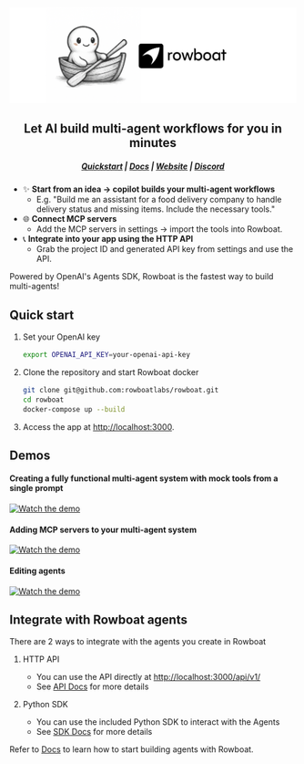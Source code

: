 ![ui](/assets/banner.png)

<h2 align="center">Let AI build multi-agent workflows for you in minutes</h2>
<h5 align="center">

[Quickstart](#quick-start) | [Docs](https://docs.rowboatlabs.com/) | [Website](https://www.rowboatlabs.com/) |  [Discord](https://discord.gg/jHhUKkKHn8) 

</h5>

- ✨ **Start from an idea -> copilot builds your multi-agent workflows**
   - E.g. "Build me an assistant for a food delivery company to handle delivery status and missing items. Include the necessary tools."
- 🌐 **Connect MCP servers**
   - Add the MCP servers in settings -> import the tools into Rowboat.     
- 📞 **Integrate into your app using the HTTP API**
   - Grab the project ID and generated API key from settings and use the API.

Powered by OpenAI's Agents SDK, Rowboat is the fastest way to build multi-agents!

## Quick start
1. Set your OpenAI key
      ```bash
   export OPENAI_API_KEY=your-openai-api-key
   ```
      
2. Clone the repository and start Rowboat docker
   ```bash
   git clone git@github.com:rowboatlabs/rowboat.git
   cd rowboat
   docker-compose up --build
   ```

3. Access the app at [http://localhost:3000](http://localhost:3000).

## Demos

#### Creating a fully functional multi-agent system with mock tools from a single prompt

[![Watch the demo](https://img.youtube.com/vi/FD2B0vxoqPY/0.jpg)](https://www.youtube.com/watch?v=FD2B0vxoqPY)

#### Adding MCP servers to your multi-agent system

[![Watch the demo](https://img.youtube.com/vi/EbkIPCTyD58/0.jpg)](https://www.youtube.com/watch?v=EbkIPCTyD58)

#### Editing agents 

[![Watch the demo](https://img.youtube.com/vi/uoCEQtOe7eE/0.jpg)](https://www.youtube.com/watch?v=uoCEQtOe7eE)


## Integrate with Rowboat agents

There are 2 ways to integrate with the agents you create in Rowboat

1. HTTP API
   - You can use the API directly at [http://localhost:3000/api/v1/](http://localhost:3000/api/v1/)
   - See [API Docs](https://docs.rowboatlabs.com/using_the_api/) for more details

2. Python SDK
   - You can use the included Python SDK to interact with the Agents
   - See [SDK Docs](https://docs.rowboatlabs.com/using_the_sdk/) for more details


Refer to [Docs](https://docs.rowboatlabs.com/) to learn how to start building agents with Rowboat.
